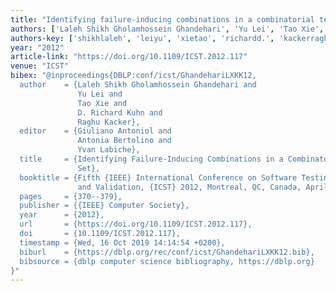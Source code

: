 ```yaml
---
title: "Identifying failure-inducing combinations in a combinatorial test set"
authors: ['Laleh Shikh Gholamhossein Ghandehari', 'Yu Lei', 'Tao Xie', 'D. Richard Kuhn', 'Raghu Kacker']
authors-key: ['shikhlaleh', 'leiyu', 'xietao', 'richardd.', 'kackerraghu']
year: "2012"
article-link: "https://doi.org/10.1109/ICST.2012.117"
venue: "ICST"
bibex: "@inproceedings{DBLP:conf/icst/GhandehariLXKK12,
  author    = {Laleh Shikh Gholamhossein Ghandehari and
               Yu Lei and
               Tao Xie and
               D. Richard Kuhn and
               Raghu Kacker},
  editor    = {Giuliano Antoniol and
               Antonia Bertolino and
               Yvan Labiche},
  title     = {Identifying Failure-Inducing Combinations in a Combinatorial Test
               Set},
  booktitle = {Fifth {IEEE} International Conference on Software Testing, Verification
               and Validation, {ICST} 2012, Montreal, QC, Canada, April 17-21, 2012},
  pages     = {370--379},
  publisher = {{IEEE} Computer Society},
  year      = {2012},
  url       = {https://doi.org/10.1109/ICST.2012.117},
  doi       = {10.1109/ICST.2012.117},
  timestamp = {Wed, 16 Oct 2019 14:14:54 +0200},
  biburl    = {https://dblp.org/rec/conf/icst/GhandehariLXKK12.bib},
  bibsource = {dblp computer science bibliography, https://dblp.org}
}"
---
```

